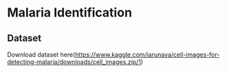 # Malaria Identification
## Dataset
Download dataset here(https://www.kaggle.com/iarunava/cell-images-for-detecting-malaria/downloads/cell_images.zip/1)

